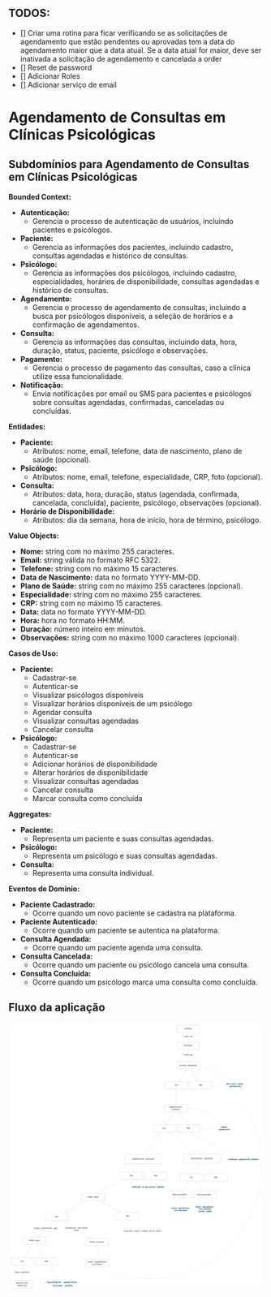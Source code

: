 ## TODOS:
- [] Criar uma rotina para ficar verificando se as solicitações de agendamento que estão pendentes ou aprovadas tem a data do agendamento maior que a data atual. Se a data atual for maior, deve ser inativada a solicitação de agendamento e cancelada a order
- [] Reset de password
- [] Adicionar Roles
- [] Adicionar serviço de email

# Agendamento de Consultas em Clínicas Psicológicas

## Subdomínios para Agendamento de Consultas em Clínicas Psicológicas

**Bounded Context:**

* **Autenticação:**
    * Gerencia o processo de autenticação de usuários, incluindo pacientes e psicólogos.
* **Paciente:**
    * Gerencia as informações dos pacientes, incluindo cadastro, consultas agendadas e histórico de consultas.
* **Psicólogo:**
    * Gerencia as informações dos psicólogos, incluindo cadastro, especialidades, horários de disponibilidade, consultas agendadas e histórico de consultas.
* **Agendamento:**
    * Gerencia o processo de agendamento de consultas, incluindo a busca por psicólogos disponíveis, a seleção de horários e a confirmação de agendamentos.
* **Consulta:**
    * Gerencia as informações das consultas, incluindo data, hora, duração, status, paciente, psicólogo e observações.
* **Pagamento:**
    * Gerencia o processo de pagamento das consultas, caso a clínica utilize essa funcionalidade.
* **Notificação:**
    * Envia notificações por email ou SMS para pacientes e psicólogos sobre consultas agendadas, confirmadas, canceladas ou concluídas.

**Entidades:**

* **Paciente:**
    * Atributos: nome, email, telefone, data de nascimento, plano de saúde (opcional).
* **Psicólogo:**
    * Atributos: nome, email, telefone, especialidade, CRP, foto (opcional).
* **Consulta:**
    * Atributos: data, hora, duração, status (agendada, confirmada, cancelada, concluída), paciente, psicólogo, observações (opcional).
* **Horário de Disponibilidade:**
    * Atributos: dia da semana, hora de início, hora de término, psicólogo.

**Value Objects:**

* **Nome:** string com no máximo 255 caracteres.
* **Email:** string válida no formato RFC 5322.
* **Telefone:** string com no máximo 15 caracteres.
* **Data de Nascimento:** data no formato YYYY-MM-DD.
* **Plano de Saúde:** string com no máximo 255 caracteres (opcional).
* **Especialidade:** string com no máximo 255 caracteres.
* **CRP:** string com no máximo 15 caracteres.
* **Data:** data no formato YYYY-MM-DD.
* **Hora:** hora no formato HH:MM.
* **Duração:** número inteiro em minutos.
* **Observações:** string com no máximo 1000 caracteres (opcional).

**Casos de Uso:**

* **Paciente:**
    * Cadastrar-se
    * Autenticar-se
    * Visualizar psicólogos disponíveis
    * Visualizar horários disponíveis de um psicólogo
    * Agendar consulta
    * Visualizar consultas agendadas
    * Cancelar consulta
* **Psicólogo:**
    * Cadastrar-se
    * Autenticar-se
    * Adicionar horários de disponibilidade
    * Alterar horários de disponibilidade
    * Visualizar consultas agendadas
    * Cancelar consulta
    * Marcar consulta como concluída

**Aggregates:**

* **Paciente:**
    * Representa um paciente e suas consultas agendadas.
* **Psicólogo:**
    * Representa um psicólogo e suas consultas agendadas.
* **Consulta:**
    * Representa uma consulta individual.

**Eventos de Domínio:**

* **Paciente Cadastrado:**
    * Ocorre quando um novo paciente se cadastra na plataforma.
* **Paciente Autenticado:**
    * Ocorre quando um paciente se autentica na plataforma.
* **Consulta Agendada:**
    * Ocorre quando um paciente agenda uma consulta.
* **Consulta Cancelada:**
    * Ocorre quando um paciente ou psicólogo cancela uma consulta.
* **Consulta Concluída:**
    * Ocorre quando um psicólogo marca uma consulta como concluída.
  

## Fluxo da aplicação
<img src="./.github/flow.svg" width="700px"/>